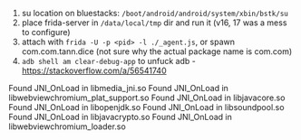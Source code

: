 1. su location on bluestacks: `/boot/android/android/system/xbin/bstk/su`
2. place frida-server in `/data/local/tmp` dir and run it (v16, 17 was a mess to configure)
3. attach with `frida -U -p <pid> -l ./_agent.js`, or spawn com.com.tann.dice (not sure why the actual package name is com.com)
4. `adb shell am clear-debug-app` to unfuck adb - https://stackoverflow.com/a/56541740

Found JNI_OnLoad in libmedia_jni.so
Found JNI_OnLoad in libwebviewchromium_plat_support.so
Found JNI_OnLoad in libjavacore.so
Found JNI_OnLoad in libopenjdk.so
Found JNI_OnLoad in libsoundpool.so
Found JNI_OnLoad in libjavacrypto.so
Found JNI_OnLoad in libwebviewchromium_loader.so